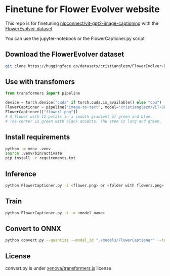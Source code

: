 # Finetune for Flower Evolver website

This repo is for finetuning [nlpconnect/vit-gpt2-image-captioning](https://huggingface.co/nlpconnect/vit-gpt2-image-captioning) with the [FlowerEvolver-dataset](https://huggingface.co/datasets/cristianglezm/FlowerEvolver-Dataset)

You can use the jupyter-notebook or the FlowerCaptioner.py script

## Download the FlowerEvolver dataset

```bash
git clone https://huggingface.co/datasets/cristianglezm/FlowerEvolver-Dataset "data"
```

## Use with transfomers

```python
from transformers import pipeline

device = torch.device("cuda" if torch.cuda.is_available() else "cpu")
FlowerCaptioner = pipeline("image-to-text", model="cristianglezm/ViT-GPT2-FlowerCaptioner", device=device)
FlowerCaptioner(["flower1.png"]) 
# A flower with 12 petals in a smooth gradient of green and blue. 
# The center is green with black accents. The stem is long and green.
```

## Install requirements

```bash
python -m venv .venv
source .venv/bin/activate
pip install -r requirements.txt
```

## Inference

```bash
python FlowerCaptioner.py -i <flower.png> or <folder with flowers.png>
```

## Train
 
```bash
python FlowerCaptioner.py -t -m <model_name>
```

## Convert to ONNX

````bash
python convert.py --quantize --model_id "./models/FlowerCaptioner" --task "image-to-text-with-past" --opset 18
````

## License

convert.py is under [xenova/transformers.js](https://github.com/xenova/transformers.js) license

